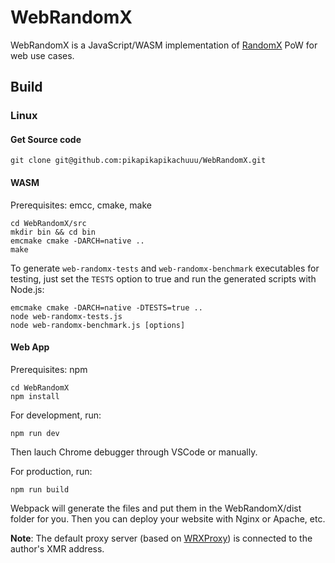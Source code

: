 # WebRandomX

WebRandomX is a JavaScript/WASM implementation of [RandomX](https://github.com/tevador/RandomX) PoW for web use cases.

## Build

### Linux

#### Get Source code

```
git clone git@github.com:pikapikapikachuuu/WebRandomX.git
```

#### WASM

Prerequisites: emcc, cmake, make
```
cd WebRandomX/src
mkdir bin && cd bin
emcmake cmake -DARCH=native ..
make
```

To generate `web-randomx-tests` and  `web-randomx-benchmark` executables for testing, just set the `TESTS` option to true and run the generated scripts with Node.js:
```
emcmake cmake -DARCH=native -DTESTS=true ..
node web-randomx-tests.js
node web-randomx-benchmark.js [options]
```

#### Web App

Prerequisites: npm
```
cd WebRandomX
npm install
```

For development, run:

```
npm run dev
```

Then lauch Chrome debugger through VSCode or manually.

For production, run:
```
npm run build
```
Webpack will generate the files and put them in the WebRandomX/dist folder for you. Then you can deploy your website with Nginx or Apache, etc.

**Note**: The default proxy server (based on [WRXProxy](https://github.com/pikapikapikachuuu/WRXProxy)) is connected to the author's XMR address.
